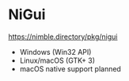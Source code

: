 # NiGui

https://nimble.directory/pkg/nigui

* Windows (Win32 API)
* Linux/macOS (GTK+ 3)
* macOS native support planned
